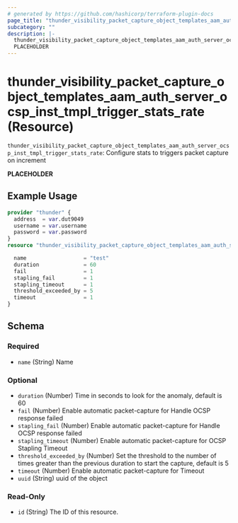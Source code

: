 ```yaml
---
# generated by https://github.com/hashicorp/terraform-plugin-docs
page_title: "thunder_visibility_packet_capture_object_templates_aam_auth_server_ocsp_inst_tmpl_trigger_stats_rate Resource - terraform-provider-thunder"
subcategory: ""
description: |-
  thunder_visibility_packet_capture_object_templates_aam_auth_server_ocsp_inst_tmpl_trigger_stats_rate: Configure stats to triggers packet capture on increment
  PLACEHOLDER
---
```


# thunder_visibility_packet_capture_object_templates_aam_auth_server_ocsp_inst_tmpl_trigger_stats_rate (Resource)

`thunder_visibility_packet_capture_object_templates_aam_auth_server_ocsp_inst_tmpl_trigger_stats_rate`: Configure stats to triggers packet capture on increment

__PLACEHOLDER__

## Example Usage

```terraform
provider "thunder" {
  address  = var.dut9049
  username = var.username
  password = var.password
}
resource "thunder_visibility_packet_capture_object_templates_aam_auth_server_ocsp_inst_tmpl_trigger_stats_rate" "thunder_visibility_packet_capture_object_templates_aam_auth_server_ocsp_inst_tmpl_trigger_stats_rate" {

  name                  = "test"
  duration              = 60
  fail                  = 1
  stapling_fail         = 1
  stapling_timeout      = 1
  threshold_exceeded_by = 5
  timeout               = 1
}
```

<!-- schema generated by tfplugindocs -->
## Schema

### Required

- `name` (String) Name

### Optional

- `duration` (Number) Time in seconds to look for the anomaly, default is 60
- `fail` (Number) Enable automatic packet-capture for Handle OCSP response failed
- `stapling_fail` (Number) Enable automatic packet-capture for Handle OCSP response failed
- `stapling_timeout` (Number) Enable automatic packet-capture for OCSP Stapling Timeout
- `threshold_exceeded_by` (Number) Set the threshold to the number of times greater than the previous duration to start the capture, default is 5
- `timeout` (Number) Enable automatic packet-capture for Timeout
- `uuid` (String) uuid of the object

### Read-Only

- `id` (String) The ID of this resource.


